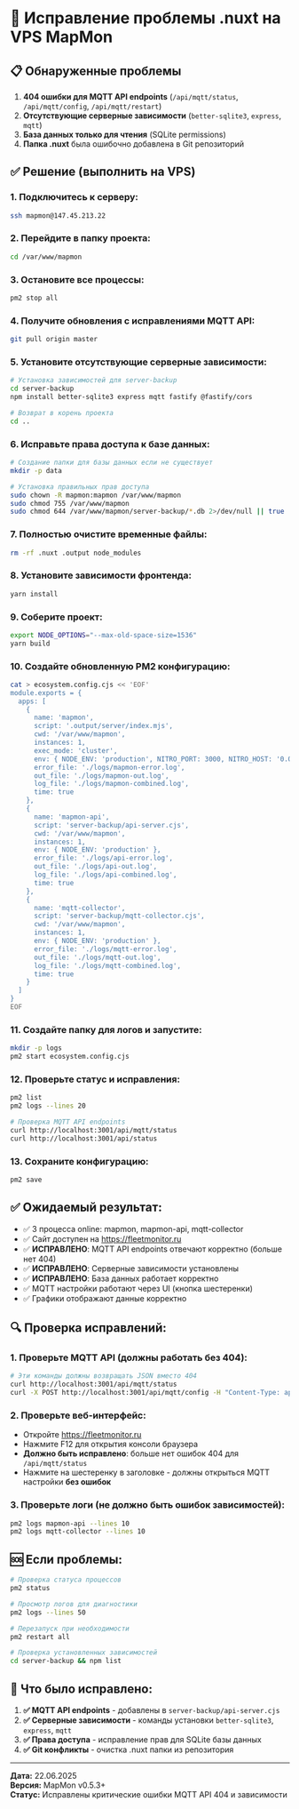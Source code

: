 # 🔧 Исправление проблемы .nuxt на VPS MapMon

## 📋 Обнаруженные проблемы
1. **404 ошибки для MQTT API endpoints** (`/api/mqtt/status`, `/api/mqtt/config`, `/api/mqtt/restart`)
2. **Отсутствующие серверные зависимости** (`better-sqlite3`, `express`, `mqtt`)
3. **База данных только для чтения** (SQLite permissions)
4. **Папка .nuxt** была ошибочно добавлена в Git репозиторий

## ✅ Решение (выполнить на VPS)

### 1. Подключитесь к серверу:
```bash
ssh mapmon@147.45.213.22
```

### 2. Перейдите в папку проекта:
```bash
cd /var/www/mapmon
```

### 3. Остановите все процессы:
```bash
pm2 stop all
```

### 4. Получите обновления с исправлениями MQTT API:
```bash
git pull origin master
```

### 5. Установите отсутствующие серверные зависимости:
```bash
# Установка зависимостей для server-backup
cd server-backup
npm install better-sqlite3 express mqtt fastify @fastify/cors

# Возврат в корень проекта
cd ..
```

### 6. Исправьте права доступа к базе данных:
```bash
# Создание папки для базы данных если не существует
mkdir -p data

# Установка правильных прав доступа
sudo chown -R mapmon:mapmon /var/www/mapmon
sudo chmod 755 /var/www/mapmon
sudo chmod 644 /var/www/mapmon/server-backup/*.db 2>/dev/null || true
```

### 7. Полностью очистите временные файлы:
```bash
rm -rf .nuxt .output node_modules
```

### 8. Установите зависимости фронтенда:
```bash
yarn install
```

### 9. Соберите проект:
```bash
export NODE_OPTIONS="--max-old-space-size=1536"
yarn build
```

### 10. Создайте обновленную PM2 конфигурацию:
```bash
cat > ecosystem.config.cjs << 'EOF'
module.exports = {
  apps: [
    {
      name: 'mapmon',
      script: '.output/server/index.mjs',
      cwd: '/var/www/mapmon',
      instances: 1,
      exec_mode: 'cluster',
      env: { NODE_ENV: 'production', NITRO_PORT: 3000, NITRO_HOST: '0.0.0.0' },
      error_file: './logs/mapmon-error.log',
      out_file: './logs/mapmon-out.log',
      log_file: './logs/mapmon-combined.log',
      time: true
    },
    {
      name: 'mapmon-api',
      script: 'server-backup/api-server.cjs',
      cwd: '/var/www/mapmon',
      instances: 1,
      env: { NODE_ENV: 'production' },
      error_file: './logs/api-error.log',
      out_file: './logs/api-out.log',
      log_file: './logs/api-combined.log',
      time: true
    },
    {
      name: 'mqtt-collector',
      script: 'server-backup/mqtt-collector.cjs',
      cwd: '/var/www/mapmon',
      instances: 1,
      env: { NODE_ENV: 'production' },
      error_file: './logs/mqtt-error.log',
      out_file: './logs/mqtt-out.log',
      log_file: './logs/mqtt-combined.log',
      time: true
    }
  ]
}
EOF
```

### 11. Создайте папку для логов и запустите:
```bash
mkdir -p logs
pm2 start ecosystem.config.cjs
```

### 12. Проверьте статус и исправления:
```bash
pm2 list
pm2 logs --lines 20

# Проверка MQTT API endpoints
curl http://localhost:3001/api/mqtt/status
curl http://localhost:3001/api/status
```

### 13. Сохраните конфигурацию:
```bash
pm2 save
```

## ✅ Ожидаемый результат:
- ✅ 3 процесса online: mapmon, mapmon-api, mqtt-collector
- ✅ Сайт доступен на https://fleetmonitor.ru
- ✅ **ИСПРАВЛЕНО**: MQTT API endpoints отвечают корректно (больше нет 404)
- ✅ **ИСПРАВЛЕНО**: Серверные зависимости установлены
- ✅ **ИСПРАВЛЕНО**: База данных работает корректно
- ✅ MQTT настройки работают через UI (кнопка шестеренки)
- ✅ Графики отображают данные корректно

## 🔍 Проверка исправлений:

### 1. Проверьте MQTT API (должны работать без 404):
```bash
# Эти команды должны возвращать JSON вместо 404
curl http://localhost:3001/api/mqtt/status
curl -X POST http://localhost:3001/api/mqtt/config -H "Content-Type: application/json" -d '{"test": true}'
```

### 2. Проверьте веб-интерфейс:
- Откройте https://fleetmonitor.ru
- Нажмите F12 для открытия консоли браузера
- **Должно быть исправлено**: больше нет ошибок 404 для `/api/mqtt/status`
- Нажмите на шестеренку в заголовке - должны открыться MQTT настройки **без ошибок**

### 3. Проверьте логи (не должно быть ошибок зависимостей):
```bash
pm2 logs mapmon-api --lines 10
pm2 logs mqtt-collector --lines 10
```

## 🆘 Если проблемы:
```bash
# Проверка статуса процессов
pm2 status

# Просмотр логов для диагностики
pm2 logs --lines 50

# Перезапуск при необходимости
pm2 restart all

# Проверка установленных зависимостей
cd server-backup && npm list
```

## 📝 Что было исправлено:

1. **✅ MQTT API endpoints** - добавлены в `server-backup/api-server.cjs`
2. **✅ Серверные зависимости** - команды установки `better-sqlite3`, `express`, `mqtt`
3. **✅ Права доступа** - исправление прав для SQLite базы данных
4. **✅ Git конфликты** - очистка .nuxt папки из репозитория

---

**Дата:** 22.06.2025  
**Версия:** MapMon v0.5.3+  
**Статус:** Исправлены критические ошибки MQTT API 404 и зависимости 